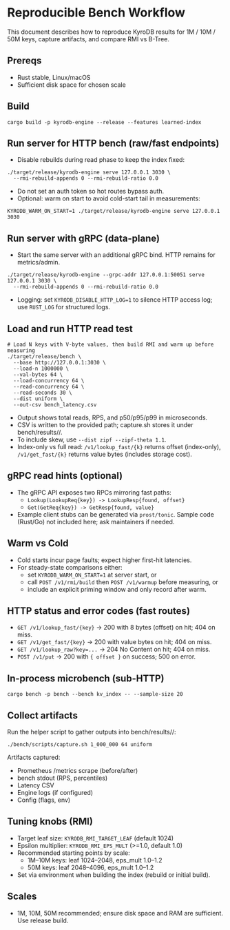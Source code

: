 # Reproducible Bench Workflow

This document describes how to reproduce KyroDB results for 1M / 10M / 50M keys, capture artifacts, and compare RMI vs B-Tree.

## Prereqs
- Rust stable, Linux/macOS
- Sufficient disk space for chosen scale

## Build
```
cargo build -p kyrodb-engine --release --features learned-index
```

## Run server for HTTP bench (raw/fast endpoints)
- Disable rebuilds during read phase to keep the index fixed:
```
./target/release/kyrodb-engine serve 127.0.0.1 3030 \
  --rmi-rebuild-appends 0 --rmi-rebuild-ratio 0.0
```
- Do not set an auth token so hot routes bypass auth.
- Optional: warm on start to avoid cold-start tail in measurements:
```
KYRODB_WARM_ON_START=1 ./target/release/kyrodb-engine serve 127.0.0.1 3030
```

## Run server with gRPC (data-plane)
- Start the same server with an additional gRPC bind. HTTP remains for metrics/admin.
```
./target/release/kyrodb-engine --grpc-addr 127.0.0.1:50051 serve 127.0.0.1 3030 \
  --rmi-rebuild-appends 0 --rmi-rebuild-ratio 0.0
```
- Logging: set `KYRODB_DISABLE_HTTP_LOG=1` to silence HTTP access log; use `RUST_LOG` for structured logs.

## Load and run HTTP read test
```
# Load N keys with V-byte values, then build RMI and warm up before measuring
./target/release/bench \
  --base http://127.0.0.1:3030 \
  --load-n 1000000 \
  --val-bytes 64 \
  --load-concurrency 64 \
  --read-concurrency 64 \
  --read-seconds 30 \
  --dist uniform \
  --out-csv bench_latency.csv
```
- Output shows total reads, RPS, and p50/p95/p99 in microseconds.
- CSV is written to the provided path; capture.sh stores it under bench/results/<commit>/.
- To include skew, use `--dist zipf --zipf-theta 1.1`.
- Index-only vs full read: `/v1/lookup_fast/{k}` returns offset (index-only), `/v1/get_fast/{k}` returns value bytes (includes storage cost).

## gRPC read hints (optional)
- The gRPC API exposes two RPCs mirroring fast paths:
  - `Lookup(LookupReq{key}) -> LookupResp{found, offset}`
  - `Get(GetReq{key}) -> GetResp{found, value}`
- Example client stubs can be generated via `prost/tonic`. Sample code (Rust/Go) not included here; ask maintainers if needed.

## Warm vs Cold
- Cold starts incur page faults; expect higher first-hit latencies.
- For steady-state comparisons either:
  - set `KYRODB_WARM_ON_START=1` at server start, or
  - call `POST /v1/rmi/build` then `POST /v1/warmup` before measuring, or
  - include an explicit priming window and only record after warm.

## HTTP status and error codes (fast routes)
- `GET /v1/lookup_fast/{key}` → 200 with 8 bytes (offset) on hit; 404 on miss.
- `GET /v1/get_fast/{key}` → 200 with value bytes on hit; 404 on miss.
- `GET /v1/lookup_raw?key=...` → 204 No Content on hit; 404 on miss.
- `POST /v1/put` → 200 with `{ offset }` on success; 500 on error.

## In-process microbench (sub-HTTP)
```
cargo bench -p bench --bench kv_index -- --sample-size 20
```

## Collect artifacts
Run the helper script to gather outputs into bench/results/<commit>/:
```
./bench/scripts/capture.sh 1_000_000 64 uniform
```
Artifacts captured:
- Prometheus /metrics scrape (before/after)
- bench stdout (RPS, percentiles)
- Latency CSV
- Engine logs (if configured)
- Config (flags, env)

## Tuning knobs (RMI)
- Target leaf size: `KYRODB_RMI_TARGET_LEAF` (default 1024)
- Epsilon multiplier: `KYRODB_RMI_EPS_MULT` (>=1.0, default 1.0)
- Recommended starting points by scale:
  - 1M–10M keys: leaf 1024–2048, eps_mult 1.0–1.2
  - 50M keys: leaf 2048–4096, eps_mult 1.0–1.2
- Set via environment when building the index (rebuild or initial build).

## Scales
- 1M, 10M, 50M recommended; ensure disk space and RAM are sufficient. Use release build.
